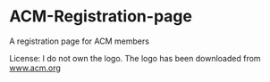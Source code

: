 # ACM-Registration-page
A registration page for ACM members

License:
I do not own the logo. The logo has been downloaded from www.acm.org
